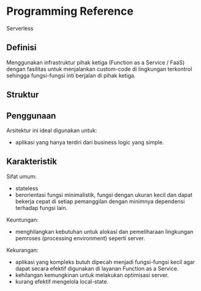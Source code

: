 # Programming Reference

Serverless

## Definisi

Menggunakan infrastruktur pihak ketiga (Function as a Service / FaaS) dengan fasilitas untuk menjalankan custom-code di lingkungan terkontrol sehingga fungsi-fungsi inti berjalan di pihak ketiga.

## Struktur

## Penggunaan

Arsitektur ini ideal digunakan untuk:

* aplikasi yang hanya terdiri dari business logic yang simple.

## Karakteristik

Sifat umum:

* stateless
* berorientasi fungsi minimalistik, fungsi dengan ukuran kecil dan dapat bekerja cepat di setiap pemanggilan dengan minimnya dependensi terhadap fungsi lain.

Keuntungan:

* menghilangkan kebutuhan untuk alokasi dan pemeliharaan lingkungan pemroses (processing environment) seperti server.

Kekurangan:

* aplikasi yang kompleks butuh dipecah menjadi fungsi-fungsi kecil agar dapat secara efektif digunakan di layanan Function as a Service.
* kehilangan kemungkinan untuk melakukan optimisasi server.
* kurang efektif mengelola local-state.